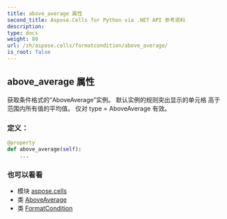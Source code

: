```yaml
---
title: above_average 属性
second_title: Aspose.Cells for Python via .NET API 参考资料
description:
type: docs
weight: 80
url: /zh/aspose.cells/formatcondition/above_average/
is_root: false
---
```

## above_average 属性

获取条件格式的“AboveAverage”实例。
默认实例的规则突出显示的单元格
高于范围内所有值的平均值。
仅对 type = AboveAverage 有效。
### 定义：
```python
@property
def above_average(self):
    ...
```

### 也可以看看
* 模块 [aspose.cells](../../)
* 类 [AboveAverage](/cells/python-net/zh/aspose.cells/aboveaverage)
* 类 [FormatCondition](/cells/python-net/zh/aspose.cells/formatcondition)
